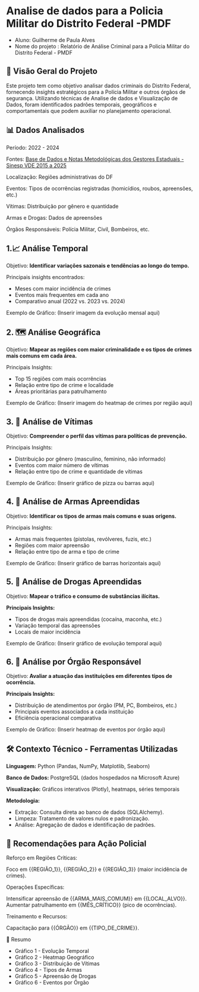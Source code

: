 # Analise de dados para a Policia Militar do Distrito Federal -PMDF
- Aluno: Guilherme de Paula Alves
- Nome do projeto : Relatório de Análise Criminal para a Policia Militar do Distrito Federal - PMDF

## 📌 Visão Geral do Projeto
Este projeto tem como objetivo analisar dados criminais do Distrito Federal, fornecendo insights estratégicos para a Polícia Militar e outros órgãos de segurança. Utilizando técnicas de Analise de dados e Visualização de Dados, foram identificados padrões temporais, geográficos e comportamentais que podem auxiliar no planejamento operacional.

## 📊 Dados Analisados
Período: 2022 - 2024

Fontes: [Base de Dados e Notas Metodológicas dos Gestores Estaduais - Sinesp VDE 2015 a 2025](https://www.gov.br/mj/pt-br/assuntos/sua-seguranca/seguranca-publica/estatistica/dados-nacionais-1/base-de-dados-e-notas-metodologicas-dos-gestores-estaduais-sinesp-vde-2022-e-2023) 

Localização: Regiões administrativas do DF

Eventos: Tipos de ocorrências registradas (homicídios, roubos, apreensões, etc.)

Vítimas: Distribuição por gênero e quantidade

Armas e Drogas: Dados de apreensões

Órgãos Responsáveis: Polícia Militar, Civil, Bombeiros, etc.

## 1.📈 Análise Temporal

Objetivo: **Identificar variações sazonais e tendências ao longo do tempo.**

Principais insights encontrados:
- Meses com maior incidência de crimes
- Eventos mais frequentes em cada ano
- Comparativo anual (2022 vs. 2023 vs. 2024)

Exemplo de Gráfico:
(Inserir imagem da evolução mensal aqui)

## 2. 🗺️ Análise Geográfica

Objetivo: **Mapear as regiões com maior criminalidade e os tipos de crimes mais comuns em cada área.**

Principais Insights:

- Top 15 regiões com mais ocorrências
- Relação entre tipo de crime e localidade
- Áreas prioritárias para patrulhamento

Exemplo de Gráfico:
(Inserir imagem do heatmap de crimes por região aqui)

## 3. 👥 Análise de Vítimas

Objetivo: **Compreender o perfil das vítimas para políticas de prevenção.**

Principais Insights:

- Distribuição por gênero (masculino, feminino, não informado)
- Eventos com maior número de vítimas
- Relação entre tipo de crime e quantidade de vítimas

Exemplo de Gráfico:
(Inserir gráfico de pizza ou barras aqui)

## 4. 🔫 Análise de Armas Apreendidas

Objetivo: **Identificar os tipos de armas mais comuns e suas origens.**

Principais Insights:

- Armas mais frequentes (pistolas, revólveres, fuzis, etc.)
- Regiões com maior apreensão
- Relação entre tipo de arma e tipo de crime

Exemplo de Gráfico:
(Inserir gráfico de barras horizontais aqui)

## 5. 💊 Análise de Drogas Apreendidas
Objetivo: **Mapear o tráfico e consumo de substâncias ilícitas.**

**Principais Insights:**
- Tipos de drogas mais apreendidas (cocaína, maconha, etc.)
- Variação temporal das apreensões
- Locais de maior incidência

Exemplo de Gráfico:
(Inserir gráfico de evolução temporal aqui)

## 6. 👮 Análise por Órgão Responsável
Objetivo: **Avaliar a atuação das instituições em diferentes tipos de ocorrência.**

**Principais Insights:**
- Distribuição de atendimentos por órgão (PM, PC, Bombeiros, etc.)
- Principais eventos associados a cada instituição
- Eficiência operacional comparativa

Exemplo de Gráfico:
(Inserir heatmap de eventos por órgão aqui)

## 🛠️ Contexto Técnico - Ferramentas Utilizadas

**Linguagem:** Python (Pandas, NumPy, Matplotlib, Seaborn)

**Banco de Dados:** PostgreSQL (dados hospedados na Microsoft Azure)

**Visualização:** Gráficos interativos (Plotly), heatmaps, séries temporais

**Metodologia:**
- Extração: Consulta direta ao banco de dados (SQLAlchemy).
- Limpeza: Tratamento de valores nulos e padronização.
- Análise: Agregação de dados e identificação de padrões.

## 🎯 Recomendações para Ação Policial

Reforço em Regiões Críticas:

Foco em {{REGIÃO_1}}, {{REGIÃO_2}} e {{REGIÃO_3}} (maior incidência de crimes).

Operações Específicas:

Intensificar apreensão de {{ARMA_MAIS_COMUM}} em {{LOCAL_ALVO}}.
Aumentar patrulhamento em {{MÊS_CRÍTICO}} (pico de ocorrências).

Treinamento e Recursos:

Capacitação para {{ÓRGÃO}} em {{TIPO_DE_CRIME}}.

📌 Resumo

- Gráfico 1 - Evolução Temporal
- Gráfico 2 - Heatmap Geográfico
- Gráfico 3 - Distribuição de Vítimas
- Gráfico 4 - Tipos de Armas
- Gráfico 5 - Apreensão de Drogas
- Gráfico 6 - Eventos por Órgão
